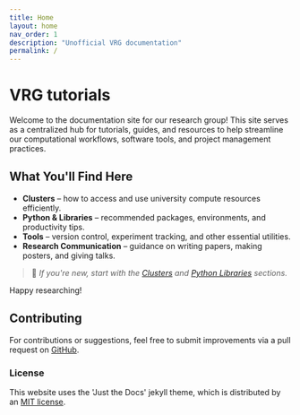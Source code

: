 ```yaml
---
title: Home
layout: home
nav_order: 1
description: "Unofficial VRG documentation"
permalink: /
---
```


# VRG tutorials 
Welcome to the documentation site for our research group! This site serves as a centralized hub for tutorials, guides, and resources to help streamline our computational workflows, software tools, and project management practices.

## What You'll Find Here

- **Clusters** – how to access and use university compute resources efficiently.
- **Python & Libraries** – recommended packages, environments, and productivity tips.
- **Tools** – version control, experiment tracking, and other essential utilities.
- **Research Communication** – guidance on writing papers, making posters, and giving talks.

> 📌 *If you're new, start with the [Clusters](docs/clusters) and [Python Libraries](docs/python/libraries) sections.*


Happy researching!

## Contributing

For contributions or suggestions, feel free to submit improvements via a pull request on [GitHub](https://github.com/klarajanouskova/VRG).

### License

This website uses the 'Just the Docs' jekyll theme, which is distributed by an [MIT license](https://github.com/just-the-docs/just-the-docs/tree/main/LICENSE.txt).